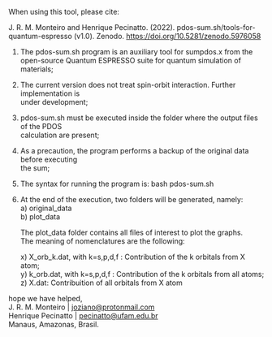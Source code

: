 
                                                                                              
  When using this tool, please cite: 
  
  J. R. M. Monteiro and Henrique Pecinatto. (2022). pdos-sum.sh/tools-for-quantum-espresso (v1.0). Zenodo. https://doi.org/10.5281/zenodo.5976058
                                                                                                                                                    
  1) The pdos-sum.sh program is an auxiliary tool for sumpdos.x from the                      
     open-source Quantum ESPRESSO suite for quantum simulation of materials;                  
                                                                                              
                                                                                              
  2) The current version does not treat spin-orbit interaction. Further implementation is     
     under development;                                                                       
                                                                                              
                                                                                              
  3) pdos-sum.sh must be executed inside the folder where the output files of the PDOS        
     calculation are present;                                                                 
                                                                                              
                                                                                              
  4) As a precaution, the program performs a backup of the original data before executing     
     the sum;                                                                                 
                                                                                              
                                                                                              
  5) The syntax for running the program is: bash pdos-sum.sh                                  
                                                                                              
                                                                                              
  6) At the end of the execution, two folders will be generated, namely:                                                                                                                    
     a) original_data                                                                         
     b) plot_data                                                                             
                                                                                              
       The plot_data folder contains all files of interest to plot the graphs.                
       The meaning of nomenclatures are the following:                                        
                                                                                              
       x) X_orb_k.dat, with k=s,p,d,f : Contribution of the k orbitals from X atom;           
       y) k_orb.dat, with k=s,p,d,f : Contribution of the k orbitals from all atoms;          
       z) X.dat: Contribuition of all orbitals from X atom                                    
                                                                                              
                                                                                              
  hope we have helped,                                                                        
  J. R. M. Monteiro | joziano@protonmail.com                                   
  Henrique Pecinatto | pecinatto@ufam.edu.br                                                  
  Manaus, Amazonas, Brasil.                                                                   

